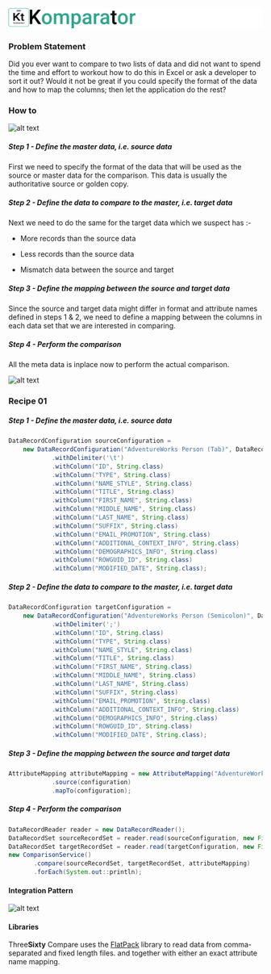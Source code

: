 ![alt text](https://github.com/markash/komparator/raw/master/ui/src/main/resources/kt-logo.png "Komparator") 

### Problem Statement
Did you ever want to compare to two lists of data and did not want to spend the time and effort to workout how to do this in Excel or ask a developer to sort it out? 
Would it not be great if you could specify the format of the data and how to map the columns; then let the application do the rest?

### How to

![alt text](http://res.cloudinary.com/yellowfire/image/upload/v1499160515/compare-setup_brvm8i.png "Setup")

##### Step 1 - Define the master data, i.e. source data
First we need to specify the format of the data that will be used as the source or master data for the comparison. This data is usually the authoritative source or golden copy.

##### Step 2 - Define the data to compare to the master, i.e. target data
Next we need to do the same for the target data which we suspect has :- 
- More records than the source data

- Less records than the source data

- Mismatch data between the source and target

##### Step 3 - Define the mapping between the source and target data
Since the source and target data might differ in format and attribute names defined in steps 1 & 2, we need to define a mapping between the columns in each data set that we are interested in comparing. 

##### Step 4 - Perform the comparison
All the meta data is inplace now to perform the actual comparison.

![alt text](http://res.cloudinary.com/yellowfire/image/upload/v1499160659/compare-differences_lajw9t.png "Differences")

### Recipe 01
##### Step 1 - Define the master data, i.e. source data

```java
DataRecordConfiguration sourceConfiguration =
    new DataRecordConfiguration("AdventureWorks Person (Tab)", DataRecordFileType.DELIMITED)
            .withDelimiter('\t')
            .withColumn("ID", String.class)
            .withColumn("TYPE", String.class)
            .withColumn("NAME_STYLE", String.class)
            .withColumn("TITLE", String.class)
            .withColumn("FIRST_NAME", String.class)
            .withColumn("MIDDLE_NAME", String.class)
            .withColumn("LAST_NAME", String.class)
            .withColumn("SUFFIX", String.class)
            .withColumn("EMAIL_PROMOTION", String.class)
            .withColumn("ADDITIONAL_CONTEXT_INFO", String.class)
            .withColumn("DEMOGRAPHICS_INFO", String.class)
            .withColumn("ROWGUID_ID", String.class)
            .withColumn("MODIFIED_DATE", String.class);
```
##### Step 2 - Define the data to compare to the master, i.e. target data

```java
DataRecordConfiguration targetConfiguration =
    new DataRecordConfiguration("AdventureWorks Person (Semicolon)", DataRecordFileType.DELIMITED)
            .withDelimiter(';')
            .withColumn("ID", String.class)
            .withColumn("TYPE", String.class)
            .withColumn("NAME_STYLE", String.class)
            .withColumn("TITLE", String.class)
            .withColumn("FIRST_NAME", String.class)
            .withColumn("MIDDLE_NAME", String.class)
            .withColumn("LAST_NAME", String.class)
            .withColumn("SUFFIX", String.class)
            .withColumn("EMAIL_PROMOTION", String.class)
            .withColumn("ADDITIONAL_CONTEXT_INFO", String.class)
            .withColumn("DEMOGRAPHICS_INFO", String.class)
            .withColumn("ROWGUID_ID", String.class)
            .withColumn("MODIFIED_DATE", String.class);
```

##### Step 3 - Define the mapping between the source and target data

```java
AttributeMapping attributeMapping = new AttributeMapping("AdventureWorks Person Mapping")
            .source(configuration)
            .mapTo(configuration); 
```

##### Step 4 - Perform the comparison

```java
DataRecordReader reader = new DataRecordReader();
DataRecordSet sourceRecordSet = reader.read(sourceConfiguration, new FileReader(sourceFile));
DataRecordSet targetRecordSet = reader.read(targetConfiguration, new FileReader(targetFile));
new ComparisonService()
       .compare(sourceRecordSet, targetRecordSet, attributeMapping)
       .forEach(System.out::println);
```

#### Integration Pattern

![alt text](http://res.cloudinary.com/yellowfire/image/upload/v1499160835/integration_jdfxa0.svg "Diagram")

#### Libraries
Three**Sixty** Compare uses the [FlatPack](http://flatpack.sourceforge.net) library to read data from comma-separated and fixed length files. and together with either an exact attribute name mapping.  
